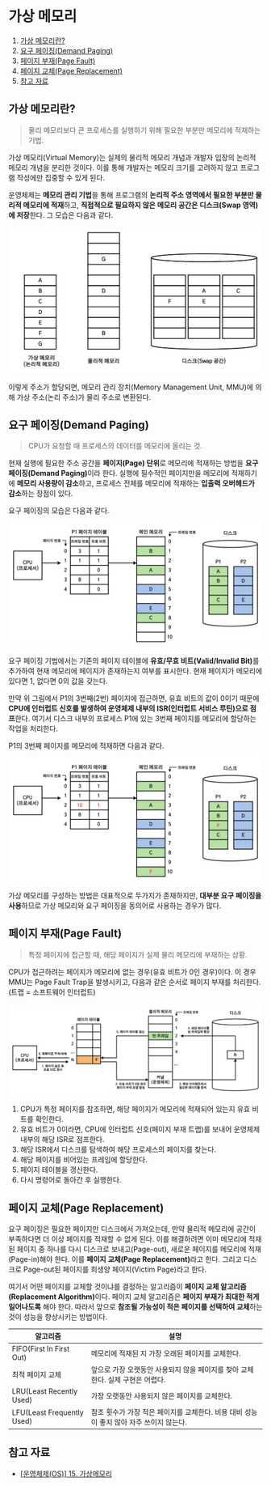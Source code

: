 # 가상 메모리

1. [가상 메모리란?](#가상-메모리란)
2. [요구 페이징(Demand Paging)](#요구-페이징demand-paging)
3. [페이지 부재(Page Fault)](#페이지-부재page-fault)
4. [페이지 교체(Page Replacement)](#페이지-교체page-replacement)
5. [참고 자료](#참고-자료)

## 가상 메모리란?

> 물리 메모리보다 큰 프로세스를 실행하기 위해 필요한 부분만 메모리에 적재하는 기법.

가상 메모리(Virtual Memory)는 실제의 물리적 메모리 개념과 개발자 입장의 논리적 메모리 개념을 분리한 것이다. 이를 통해 개발자는 메모리 크기를 고려하지 않고 프로그램 작성에만 집중할 수 있게 된다.

운영체제는 **메모리 관리 기법**을 통해 프로그램의 **논리적 주소 영역에서 필요한 부분만 물리적 메모리에 적재**하고, **직접적으로 필요하지 않은 메모리 공간은 디스크(Swap 영역)에 저장**한다. 그 모습은 다음과 같다.

![Virtual-memory-01](./images/Virtual-memory-01.png)

이렇게 주소가 할당되면, 메모리 관리 장치(Memory Management Unit, MMU)에 의해 가상 주소(논리 주소)가 물리 주소로 변환된다.

## 요구 페이징(Demand Paging)

> CPU가 요청할 때 프로세스의 데이터를 메모리에 올리는 것.

현재 실행에 필요한 주소 공간을 **페이지(Page) 단위**로 메모리에 적재하는 방법을 <b>요구 페이징(Demand Paging)</b>이라 한다. 실행에 필수적인 페이지만을 메모리에 적재하기에 **메모리 사용량이 감소**하고, 프로세스 전체를 메모리에 적재하는 **입출력 오버헤드가 감소**하는 장점이 있다.

요구 페이징의 모습은 다음과 같다.

![Virtual-memory-02](./images/Virtual-memory-02.png)

요구 페이징 기법에서는 기존의 페이지 테이블에 <b>유효/무효 비트(Valid/Invalid Bit)</b>를 추가하여 현재 메모리에 페이지가 존재하는지 여부를 표시한다. 현재 페이지가 메모리에 있다면 1, 없다면 0의 값을 갖는다.

만약 위 그림에서 P1의 3번째(2번) 페이지에 접근하면, 유효 비트의 값이 0이기 때문에 **CPU에 인터럽트 신호를 발생하여 운영체제 내부의 ISR(인터럽트 서비스 루틴)으로 점프**한다. 여기서 디스크 내부의 프로세스 P1에 있는 3번째 페이지를 메모리에 할당하는 작업을 처리한다.

P1의 3번째 페이지를 메모리에 적재하면 다음과 같다.

![Virtual-memory-03](./images/Virtual-memory-03.png)

가상 메모리를 구성하는 방법은 대표적으로 두가지가 존재하지만, **대부분 요구 페이징을 사용**하므로 가상 메모리와 요구 페이징을 동의어로 사용하는 경우가 많다.

## 페이지 부재(Page Fault)

> 특정 페이지에 접근할 때, 해당 페이지가 실제 물리 메모리에 부재하는 상황.

CPU가 접근하려는 페이지가 메모리에 없는 경우(유효 비트가 0인 경우)이다. 이 경우 MMU는 Page Fault Trap을 발생시키고, 다음과 같은 순서로 페이지 부재를 처리한다. (트랩 = 소프트웨어 인터럽트)

![Virtual-memory-04](./images/Virtual-memory-04.png)

1. CPU가 특정 페이지를 참조하면, 해당 페이지가 메모리에 적재되어 있는지 유효 비트를 확인한다.
2. 유효 비트가 0이라면, CPU에 인터럽트 신호(페이지 부재 트랩)를 보내어 운영체제 내부의 해당 ISR로 점프한다.
3. 해당 ISR에서 디스크를 탐색하여 해당 프로세스의 페이지를 찾는다.
4. 해당 페이지를 비어있는 프레임에 할당한다.
5. 페이지 테이블을 갱신한다.
6. 다시 명령어로 돌아간 후 실행한다.

## 페이지 교체(Page Replacement)

요구 페이징은 필요한 페이지만 디스크에서 가져오는데, 만약 물리적 메모리에 공간이 부족하다면 더 이상 페이지를 적재할 수 없게 된다. 이를 해결하려면 이미 메모리에 적재된 페이지 중 하나를 다시 디스크로 보내고(Page-out), 새로운 페이지를 메모리에 적재(Page-in)해야 한다. 이를 <b>페이지 교체(Page Replacement)</b>라고 한다. 그리고 디스크로 Page-out된 페이지를 희생양 페이지(Victim Page)라고 한다.

여기서 어떤 페이지를 교체할 것이냐를 결정하는 알고리즘이 <b>페이지 교체 알고리즘(Replacement Algorithm)</b>이다. 페이지 교체 알고리즘은 **페이지 부재가 최대한 적게 일어나도록** 해야 한다. 따라서 앞으로 **참조될 가능성이 적은 페이지를 선택하여 교체**하는 것이 성능을 향상시키는 방법이다.

| 알고리즘                   | 설명                                                                                    |
| -------------------------- | --------------------------------------------------------------------------------------- |
| FIFO(First In First Out)   | 메모리에 적재된 지 가장 오래된 페이지를 교체한다.                                       |
| 최적 페이지 교체           | 앞으로 가장 오랫동안 사용되지 않을 페이지를 찾아 교체한다. 실제 구현은 어렵다.          |
| LRU(Least Recently Used)   | 가장 오랫동안 사용되지 않은 페이지를 교체한다.                                          |
| LFU(Least Frequently Used) | 참조 횟수가 가장 적은 페이지를 교체한다. 비용 대비 성능이 좋지 않아 자주 쓰이지 않는다. |

## 참고 자료

- [[운영체제(OS)] 15. 가상메모리](https://velog.io/@codemcd/%EC%9A%B4%EC%98%81%EC%B2%B4%EC%A0%9COS-15.-%EA%B0%80%EC%83%81%EB%A9%94%EB%AA%A8%EB%A6%AC)
